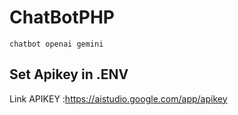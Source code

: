 # ChatBotPHP
    chatbot openai gemini
## Set Apikey in .ENV 
  Link APIKEY :https://aistudio.google.com/app/apikey 

